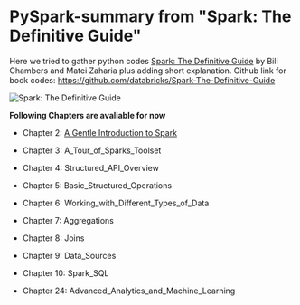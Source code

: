 # PySpark-summary from "Spark: The Definitive Guide"

Here  we tried to gather python codes  [Spark: The Definitive Guide](http://shop.oreilly.com/product/0636920034957.do) by Bill Chambers and Matei Zaharia plus adding short explanation. 
Github link for book codes:
https://github.com/databricks/Spark-The-Definitive-Guide




![Spark: The Definitive Guide](https://images-na.ssl-images-amazon.com/images/I/51z7TzI-Y3L._SX379_BO1,204,203,200_.jpg)

__Following Chapters are avaliable for now__

- Chapter 2:	[A Gentle Introduction to Spark](https://github.com/jupihes/PySpark-summary/blob/master/PySpark%20summary%20Chap%202.md)

- Chapter 3:	A_Tour_of_Sparks_Toolset

- Chapter 4:	Structured_API_Overview

- Chapter 5:	Basic_Structured_Operations

- Chapter 6:	Working_with_Different_Types_of_Data

- Chapter 7:	Aggregations

- Chapter 8:	Joins

- Chapter 9:	Data_Sources

- Chapter 10:	Spark_SQL

- Chapter 24:	Advanced_Analytics_and_Machine_Learning
